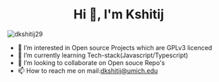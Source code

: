 <h1 align="center">Hi 👋, I'm Kshitij</h1>

<p align="left"> <img src="https://komarev.com/ghpvc/?username=dkshitij29&label=Profile%20views&color=0e75b6&style=flat" alt="dkshitij29" /> </p>


- 👀 I’m interested in Open source Projects which are GPLv3 licenced
- 🌱 I’m currently learning Tech-stack(Javascript/Typescript)
- 💞️ I’m looking to collaborate on Open souce Repo's
- 📫 How to reach me on mail:dkshitij@umich.edu

